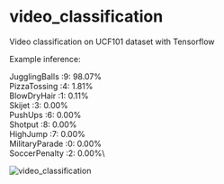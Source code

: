 # video_classification
Video classification on UCF101 dataset with Tensorflow

Example inference:

JugglingBalls :9: 98.07%\
PizzaTossing :4:  1.81%\
BlowDryHair :1:  0.11%\
Skijet :3:  0.00%\
PushUps :6:  0.00%\
Shotput :8:  0.00%\
HighJump :7:  0.00%\
MilitaryParade :0:  0.00%\
SoccerPenalty :2:  0.00%\

![video_classification](https://github.com/petkokp/video_classification/assets/61232356/d9bef01f-3fc2-4761-b86c-ee279a63a758)
